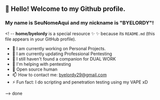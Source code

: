 ## 👋 Hello! Welcome to my Github profile.
### My name is SeuNomeAqui and my nickname is "BYELORDY"!

<! --
**home/byelordy** is a special resource ✨ ✨ because its `README.md` (this file appears in your GitHub profile).

- 🔭 I am currently working on Personal Projects.
- 🌱 I am currently updating Professional Pentesting
- 👯 I still haven't found a companion for DUAL WORK
- 🤔 I'm helping with pentesting
- 💬 Open source human
- 📫 How to contact me: byelordy29@gmail.com
- ⚡ Fun fact: I do scripting and penetration testing using my VAPE xD

--> done
